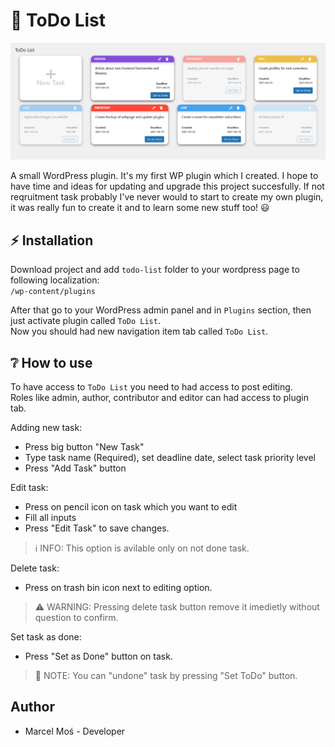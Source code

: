 # :date: ToDo List

![Plugin preview](preview.png)

A small WordPress plugin.
It's my first WP plugin which I created. I hope to have time and ideas for updating and upgrade this project succesfully.
If not reqruitment task probably I've never would to start to create my own plugin, it was really fun to create it and to  learn some new stuff too! :smiley:

## :zap: Installation
Download project and add `todo-list` folder to your wordpress page to following localization: <br>
`/wp-content/plugins`

After that go to your WordPress admin panel and in `Plugins` section, then just activate plugin called `ToDo List`.<br>
Now you should had new navigation item tab called `ToDo List`.

## :grey_question: How to use
To have access to `ToDo List` you need to had access to post editing.<br>
Roles like admin, author, contributor and editor can had access to plugin tab.

Adding new task:
- Press big button "New Task"
- Type task name (Required), set deadline date, select task priority level
- Press "Add Task" button

Edit task:
- Press on pencil icon on task which you want to edit
- Fill all inputs
- Press "Edit Task" to save changes.
> :information_source: INFO: This option is avilable only on not done task.

Delete task:
- Press on trash bin icon next to editing option.
> :warning: WARNING: Pressing delete task button remove it imedietly without question to confirm.

Set task as done:
- Press "Set as Done" button on task.
> :memo: NOTE: You can "undone" task by pressing "Set ToDo" button.

## Author
- Marcel Moś - Developer
